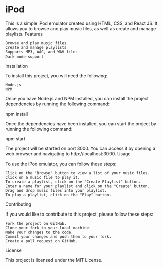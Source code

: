 # iPod

This is a simple iPod emulator created using HTML, CSS, and React JS. It allows you to browse and play music files, as well as create and manage playlists.
Features

    Browse and play music files
    Create and manage playlists
    Supports MP3, AAC, and WAV files
    Dark mode support

Installation

To install this project, you will need the following:

    Node.js
    NPM

Once you have Node.js and NPM installed, you can install the project dependencies by running the following command:

npm install

Once the dependencies have been installed, you can start the project by running the following command:

npm start

The project will be started on port 3000. You can access it by opening a web browser and navigating to http://localhost:3000.
Usage

To use the iPod emulator, you can follow these steps:

    Click on the "Browse" button to view a list of your music files.
    Click on a music file to play it.
    To create a playlist, click on the "Create Playlist" button.
    Enter a name for your playlist and click on the "Create" button.
    Drag and drop music files into your playlist.
    To play a playlist, click on the "Play" button.

Contributing

If you would like to contribute to this project, please follow these steps:

    Fork the project on GitHub.
    Clone your fork to your local machine.
    Make your changes to the code.
    Commit your changes and push them to your fork.
    Create a pull request on GitHub.

License

This project is licensed under the MIT License.
